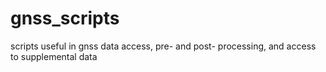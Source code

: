 # gnss_scripts
scripts useful in gnss data access, pre- and post- processing, and access to supplemental data
